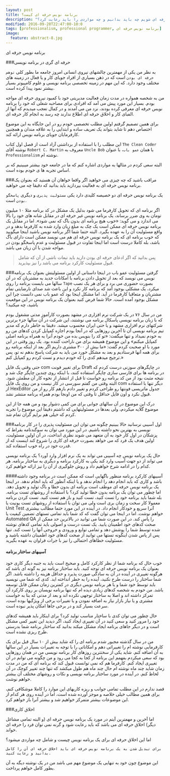 ```yaml
---
layout: post
title: برنامه نویس حرفه ای کیست؟
description: "برای اینکه یک برنامه نویس حرفه ای شویم چه باید بدانیم و چه مواردی را باید رعایت کرد؟"
modified: 2016-09-28T22:47:00-10:0
tags: [professionalism, professional programmer, برنامه نویس حرفه ای]
image:
  feature: abstract-8.jpg
---
```


برنامه نویس حرفه ای

###حرفه ای گری در برنامه نویسی

به نظر من یکی از مهمترین چالشهای نیروی انسانی امروز جامعه ما بطور کلی `توهم حرفه ای بودن` است که در ذهن بسیاری از افراد جویای کار و یا فعال در زمینه های مختلف وجود دارد. که این مهم در زمینه تخصصی برنامه نویسی و علوم کامپیوتر بسیار بیشتر نمود پیدا کرده است.

من به شخصه همواره در مدت زمان فعالیت مدیریتی خود با کمبود نیروی حرفه ای مواجه بودم. بسیار این مورد پیش می آمد که افرادی برای مصاحبه شغلی که خود را برنامه نویس حرفه ای معرفی کرده بودند، نزد من می آمدند و در کمال تعجب میدیدم که آنها از الفبای کار و اخلاق حرفه ای اطلاع ندارند چه رسد به انجام کار حرفه ای.

برای همین تصمیم گرفتم اولین مطلب تخصصی خودم رو در این جایگاه به این موضوع اختصاص دهم تا شاید بتواند یک تعریف ساده و ابتدایی را به علاقه مندان و همچنین کارفرمایان جویای برنامه نویس ارائه کند.


این مطلب را با استفاده از برداشتی آزاد است از فصل اول کتاب `The Clean Coder` نوشته آقای `Robert C. Martin` معروف به `Uncle Bob` یا همان `عمو باب`، با عنوان `Professionalism` نوشته ام.

البته سعی کردم در مثالها به مواردی اشاره کنم که ما در جامعه خود بیشتر میبینیم که بر اساس تجربه ها ی خودم بوده است.


###مراقب باشید که چه چیزی می خواهید
اگر واقعا خواهان آن هستید که بعنوان یک برنامه نویس حرفه ای به فعالیت بپردازید باید بدانید که دقیقا چه می خواهید.

یک برنامه نویس حرفه ای دو خصیصه کلیدی دارد یکی `مسئولیت پذیری` و دیگری `پاسخگو بودن` است.

اگر برنامه ای که تحویل کارفرما می شود بدلیل یک مشکل در کد برنامه مثلا ۱۰ میلیون تومان به وی ضرر برساند، یک برنامه نویس غیر حرفه ای در مقابل شانه های خود را بالا می اندازد و می گوید: «خوب هیچ برنامه ای بدون باگ که نمی شود». 
اما در مقابل یک برنامه نویس حرفه ای ممکن است یک چک به مبلغ زیان وارد شده به کارفرما بدهد و در واقع مسئولیت آن را به عهده بگیرد.
البته حتما شما اگر برنامه نویس باشید اینجا میگویید که خوب برنامه ای که یک برنامه نویس حرفه ای هم می نویسد ممکن است دارای باگ باشد، بله کاملا درست است اما اینجا تفاوت در قبول مسئولیت و عدم پاسخگو بودن در مواجه شدن با آن زیان می باشد.

>پس بدانید که اگر ادعای حرفه ای بودن دارید باید تبعات ناشی از آن که شامل قبول مسئولیت کارکرد برنامه می باشد را نیز بپذیرید.


###گرفتن مسئولیت
عمو باب در اینجا داستانی از اولین مسئولیتش بعنوان یک برنامه نویس می نویسد که بعد از تحویل دادن برنامه با امکانات جدید به مشتریان که در آن سالها می بایست برنامه را روی `Tape` بصورت حضوری می برد و برای هر یک نصب میکرد، یک مشکلی بوجود آمد که برنامه کار نکرد و این باعث شد صدای نارضایتی تمام مشتریان و متعاقبا کارفرما در آید. اما مشکل اینجا بود که عمو باب نمی دانست چرا این مشکل بوجود آمده است.
حالا شما فرض کنید بعنوان یک برنامه نویس در این موقعیت باشید، چه میکنید؟ 

من در سال ۷۶ در یک شرکت نرم افزاری در مشهد بصورت کارآموز مدتی مشغول بودم که با زبان برنامه نویسی پاسکال برنامه می نوشتند، این شرکت در آن سالها جزء برترین شرکتهای نرم افزاری مشهد و یا حتی ایران محسوب میشد.
دقیقا به خاطر دارم که مدیر تیم برنامه نویسی آن تا آخرین روزهایی که در آنجا بودم اجازه کمپایل کردن کدهای من رو به خودم نمیداد و تنها میگفت: «تو کد را بنویس بده من خودم آنرا به همراه برنامه اصلی کمپایل میکنم» و این موضوع همیشه برای من ناراحت کننده بود. 
یک روز وقتی در این مورد با او صحبت کردم گفت: «ما بیش از ۳۰۰ مشتری داریم اگر بعد از اینکه برنامه رو برای همه آنها فرستادیم و بعد به مشکل خورد من باید به شرکت پاسخ بدهم نه تو، پس ترجیح میدهم کدی را که خودم دیدم و تست کردم رو کمپایل کنم.»

حتی وقتی یک فایل com برای تغییر فونت Draft در چاپگرهای سوزنی درست کردم که در برنامه ها برای فارسی سازی چاپگر استفاده کنند، با اینکه روی چندین چاپگر چک شد و نتیجه مثبت بود از من کد برنامه رو خواست تا قبل از انتشار از نحوه کار آن مطمئن شود.
البته وقتی من گفتم سورسی در کار نیست و من روی یک فایل com دیگر تنها با استفاده از HexEditor جدول ماتریسی فونتها رو طراحی کردم و تغییر دادم بازهم کار رو از من قبول نکرد و اون فایل حداقل تا وقتی که من اونجا بودم همراه برنامه منتشر نشد.

درک این موضوع در آن سالهای جوانی برای من کمی دشوار بود و من همه جا از این موضوع گلایه میکردم، ولی بعدها در مسئولیتهایی که داشتم دقیقا این موضوع را تجربه کردم که خیلی هم برایم گران تمام شد.


###اول آسیبی نرسانید
حالا ببینیم چگونه می توان این مسئولیت پذیری را در کار برنامه نویسی به بهترین نحو داشته باشیم. در این مورد می توان به سوگندنامه بقراط که پزشکان در اول کار خود به آن متعهد می شوند نظری انداخت، در آن اولین مسئولیت، اولین هدف یک فرد که می خواهد بصورت حرفه ای کاری را شروع کند اینست که از قدرت خود در راه خوب استفاده کند.

حال یک برنامه نویس چه آسیبی می تواند به یک نرم افزار وارد آورد؟ یک برنامه نویسی می تواند از دو جهت آسیب وارد کند یکی به کارکرد برنامه و دیگری به ساختار برنامه. هر کدام را در ادامه شرح خواهیم داد و روش جلوگیری از آن را نیز ارائه خواهیم کرد.

####آسیبهای کارکرد برنامه
منظور باگهایی است که ممکن است در برنامه وجود داشته باشد و کاری که باید انجام دهد را انجام ندهد و یا اینکه آنطور که باید انجام ندهد.
در اینجا یک برنامه نویس حرفه ای موظف است برنامه ای بدون خطا و باگ تولید و تحویل دهد.
اما چطور می توان یک برنامه بدون خطا تولید کرد؟ با استفاده از روشهای تست برنامه. بله شما باید برنامه خود را تست کنید، تست کنید و باز هم تست کنید.
تست کردن برنامه معمولا کار سخت و زمان بری است ولی می توان با استفاده از روشهای تست یونیت یا Unit Test آنرا سریع و خودکار انجام داد. در آینده در این مورد حتما مطالب بیشتری خواهم نوشت.
اما در اینجا می توان گفت که کد شما باید تمامی تستهای تضمین کیفیت یا Automated QA را پاس کند. در این صورت شما می توانید در بالاترین حد ممکن از صحت کدهای خود اطمینان یابید.
یک تست درست و اصولی باید تمامی کدهای نوشته شده توسط شما را پوشش دهد و تمامی توابع و ورودی و خروجی آنها را تست کند. تنها پس از پاس شدن اینگونه تستها می توانید از صحت کدهای خود اطمینان داشته باشید و مسئولیت خطاهای احتمالی را نیز با جرات فراوان به عهده بگیرید.


#### آسیبهای ساختار برنامه
خوب حال که برنامه شما از نظر کارکرد کامل و صحیح است باید به جنبه دیگر کاری خود بعنوان یک برنامه نویس حرفه ای توجه کنید. باید ساختار برنامه نیز به گونه ای باشد که هرگونه تغییری در آینده در آن به سادگی صورت پذیرد و حداقل هزینه را داشته باشد.
اگر شما ساختار را درست طرح نکنید، آینده را به خطر انداخته اید.
کدی که شما می نویسید باید توسط خود شما و یا هر برنامه نویس دیگری در کمترین زمان ممکن قابل توسعه باشد. من خودم به شخصه کدهای زیادی دیده ام که تنها برنامه نویسان بر روی کارکرد آن تمرکز داشته اند و اصلا به ساختار توجهی نکرده اند و بعد از مدتی که بنا به خواست مشتری و یا نیاز بازار نیاز به اضافه نمودن و یا تغییرات برخی از ویژگیها بوده است، سرعت بسیار کند و در برخی جاها امکان پذیر نبوده است.

حال چطور می توان کدی با ساختار مناسب تولید کرد؟ برای اینکار باید همیشه کدهای خود را مرور کنید و سعی کنید در آن تغییری ایجاد کنید، اگر دیدید این تغییر کمی مشکل است و در دیگر جاهای برنامه ایجاد مشکل میکند بدانید که ساختار برنامه شما بدرستی طرح ریزی نشده است.

من در سال گذشته مجبور شدم برنامه ای را که شاید بیش از ۱۰ سال قبل برای یک کارفرمایی نوشته ام را تغییراتی دهم و امکاناتی را با توجه به تغییرات بسیار در این سالها به آن اضافه کنم.
شاید یکی از سختترین روزهای کار برنامه نویسی من در همان روزهایی بود که سعی میکردم بفهمم این برنامه از کجا به کجا می رود و من چگونه می توانم در آن تغییری ایجاد کنم. کارفرما هم که نمی توانست قبول کند که برنامه ای که من در مدت زمان شاید چند ماه نوشته ام حال چند ماه هم طول میکشد که تنها چند تغییر کوچک در آن لحاظ کنم.
در آینده در مورد ساختار برنامه نویسی و نکات و روشهای مختلف آن بیشتر خواهم نوشت.

قصد ندارم در این مطلب تمامی جوانب و ریزه کاریهای این موارد را کاملا موشکافی کنم، برای همین مطالب خیلی خلاصه و موجز آورده شده است، اما در آینده روی هر کدام از این موضوعات بیشتر متمرکز خواهیم شد و بیشتر آنرا باز خواهم کرد.

###اخلاق کاری

اما آخرین و مهمترین آیتم در مورد یک برنامه نویس حرفه ای (و البته تمامی مشاغل دیگر) اخلاق حرفه ای می باشد که باید رعایت شود و گرنه نمی توان فرد را حرفه ای خواند.

اما این اخلاق حرفه ای برای یک برنامه نویس چیست و شامل چه مواردی میشود؟

`برای تبدیل شدن به یک برنامه نویس حرفه ای باید اخلاق حرفه ای آن را کامل بدانید و رعایت کنید.`

این موضوع چون خود به تنهایی یک موضوع مهم می باشد من در یک نوشته دیگه به آن بطور کامل خواهم پرداخت.


